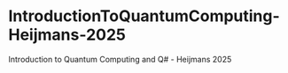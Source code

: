 # IntroductionToQuantumComputing-Heijmans-2025
Introduction to Quantum Computing and Q# - Heijmans 2025
